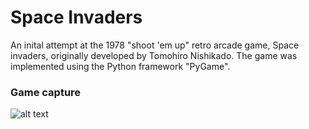# Space Invaders
An inital attempt at the 1978 "shoot 'em up" retro arcade game, Space invaders, originally developed by Tomohiro Nishikado. The game was implemented using the Python framework "PyGame".

### Game capture
![alt text](https://github.com/seba2390/SpaceInvaders/blob/main/media/game_capture3.gif "Logo Title Text 1")

